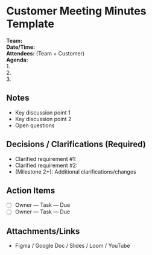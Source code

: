 # Customer Meeting Minutes Template

**Team:**  
**Date/Time:**  
**Attendees:** (Team + Customer)  
**Agenda:**  
1.  
2.  
3.  

## Notes
- Key discussion point 1
- Key discussion point 2
- Open questions

## Decisions / Clarifications (Required)
- Clarified requirement #1:
- Clarified requirement #2:
- (Milestone 2+): Additional clarifications/changes

## Action Items
- [ ] Owner — Task — Due
- [ ] Owner — Task — Due

## Attachments/Links
- Figma / Google Doc / Slides / Loom / YouTube
